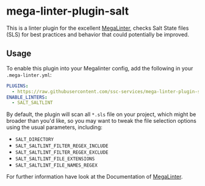 # mega-linter-plugin-salt

This is a linter plugin for the excellent [MegaLinter](https://oxsecurity.github.io/megalinter), checks Salt State files (SLS) for best practices and behavior that could potentially be improved.

## Usage

To enable this plugin into your Megalinter config, add the following in your `.mega-linter.yml`:

```yaml
PLUGINS:
  - https://raw.githubusercontent.com/ssc-services/mega-linter-plugin-salt/main/mega-linter-plugin-salt/salt.megalinter-descriptor.yml
ENABLE_LINTERS:
  - SALT_SALTLINT
```

By default, the plugin will scan all `*.sls` file on your project, which might be broader than you'd like, so you may want to tweak the file selection options using the usual parameters, including:

- `SALT_DIRECTORY`
- `SALT_SALTLINT_FILTER_REGEX_INCLUDE`
- `SALT_SALTLINT_FILTER_REGEX_EXCLUDE`
- `SALT_SALTLINT_FILE_EXTENSIONS`
- `SALT_SALTLINT_FILE_NAMES_REGEX`

For further information have look at the Documentation of [MegaLinter](https://megalinter.io/latest/).
